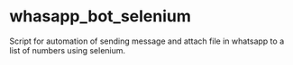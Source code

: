 # whasapp_bot_selenium
Script for automation of sending message and attach file in whatsapp to a list of numbers using selenium.
